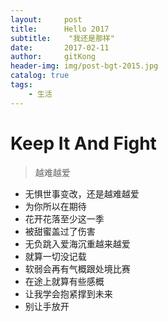 ```yaml
---
layout:     post
title:      Hello 2017
subtitle:    "我还是那样"
date:       2017-02-11
author:     gitKong
header-img: img/post-bgt-2015.jpg
catalog: true
tags:
    - 生活
---
```


# Keep It And Fight

> 越难越爱

- 无惧世事变改，还是越难越爱
- 为你所以在期待
- 花开花落至少这一季
- 被甜蜜盖过了伤害
- 无负跳入爱海沉重越来越爱
- 就算一切没记载
- 软弱会再有气概跟处境比赛
- 在途上就算有些感概
- 让我学会抱紧撑到未来
- 别让手放开

